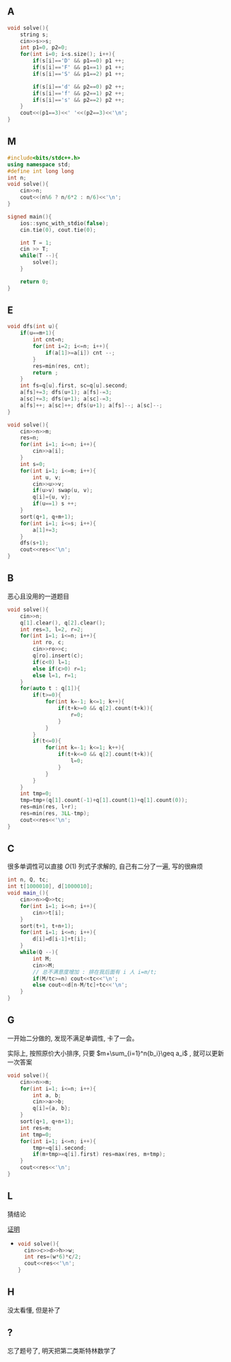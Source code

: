 ## A

```cpp
void solve(){
    string s;
    cin>>s>>s;
    int p1=0, p2=0;
    for(int i=0; i<s.size(); i++){
        if(s[i]=='D' && p1==0) p1 ++;
        if(s[i]=='F' && p1==1) p1 ++;
        if(s[i]=='S' && p1==2) p1 ++;

        if(s[i]=='d' && p2==0) p2 ++;
        if(s[i]=='f' && p2==1) p2 ++;
        if(s[i]=='s' && p2==2) p2 ++;
    }
    cout<<(p1==3)<<' '<<(p2==3)<<'\n';
}
```

## M

```cpp
#include<bits/stdc++.h>
using namespace std;
#define int long long
int n;
void solve(){
    cin>>n;
    cout<<(n%6 ? n/6*2 : n/6)<<'\n';
}

signed main(){
    ios::sync_with_stdio(false);
    cin.tie(0), cout.tie(0);

    int T = 1;
    cin >> T;
    while(T --){
        solve();
    }    

    return 0;
} 
```

## E

```cpp
void dfs(int u){
    if(u==m+1){
        int cnt=n;
        for(int i=2; i<=n; i++){
            if(a[1]>=a[i]) cnt --;
        }
        res=min(res, cnt);
        return ;
    }
    int fs=q[u].first, sc=q[u].second;
    a[fs]+=3; dfs(u+1); a[fs]-=3;
    a[sc]+=3; dfs(u+1); a[sc]-=3;
    a[fs]++; a[sc]++; dfs(u+1); a[fs]--; a[sc]--;
}

void solve(){
    cin>>n>>m;
    res=n;
    for(int i=1; i<=n; i++){
        cin>>a[i];
    }
    int s=0;
    for(int i=1; i<=m; i++){
        int u, v;
        cin>>u>>v;
        if(u>v) swap(u, v);
        q[i]={u, v};
        if(u==1) s ++;
    }
    sort(q+1, q+m+1);
    for(int i=1; i<=s; i++){
        a[1]+=3;
    }
    dfs(s+1);
    cout<<res<<'\n';
}
```

## B

恶心且没用的一道题目

```cpp
void solve(){
    cin>>n;
    q[1].clear(), q[2].clear();
    int res=3, l=2, r=2;
    for(int i=1; i<=n; i++){
        int ro, c;
        cin>>ro>>c;
        q[ro].insert(c);
        if(c<0) l=1;
        else if(c>0) r=1;
        else l=1, r=1;
    }
    for(auto t : q[1]){
        if(t>=0){
            for(int k=-1; k<=1; k++){
                if(t+k>=0 && q[2].count(t+k)){
                    r=0;
                }
            }
        }
        if(t<=0){
            for(int k=-1; k<=1; k++){
                if(t+k<=0 && q[2].count(t+k)){
                    l=0;
                }
            }
        }
    }
    int tmp=0;
    tmp=tmp+(q[1].count(-1)+q[1].count(1)+q[1].count(0));
    res=min(res, l+r);
    res=min(res, 3LL-tmp);
    cout<<res<<'\n';
}
```

## C

很多单调性可以直接 $O(1)$ 列式子求解的, 自己有二分了一遍, 写的很麻烦

```cpp
int n, Q, tc;
int t[1000010], d[1000010];
void main_(){
    cin>>n>>Q>>tc;
    for(int i=1; i<=n; i++){
        cin>>t[i];
    }
    sort(t+1, t+n+1);
    for(int i=1; i<=n; i++){
        d[i]=d[i-1]+t[i];
    }
    while(Q --){
        int M; 
        cin>>M;
        // 总不满意度增加 : 排在我后面有 i 人 i=m/t;
        if(M/tc>=n) cout<<tc<<'\n';
        else cout<<d[n-M/tc]+tc<<'\n';
    }
}
```

## G

一开始二分做的, 发现不满足单调性, 卡了一会。

实际上, 按照原价大小排序, 只要 $m+\sum_{i=1}^n{b_i}\geq a_i$ , 就可以更新一次答案

```cpp
void solve(){
    cin>>n>>m;
    for(int i=1; i<=n; i++){
        int a, b;
        cin>>a>>b;
        q[i]={a, b};
    }
    sort(q+1, q+n+1);
    int res=m;
    int tmp=0;
    for(int i=1; i<=n; i++){
        tmp+=q[i].second;
        if(m+tmp>=q[i].first) res=max(res, m+tmp);
    }
    cout<<res<<'\n';
}
```

## L

猜结论

[证明](https://uploadfiles.nowcoder.com/files/20240202/999991351_1706872771959/%E7%AC%AC%E4%B8%80%E5%9C%BA%E5%87%BA%E9%A2%98%E4%BA%BA%E9%A2%98%E8%A7%A3.pdf) 

- ```cpp
  void solve(){
    cin>>c>>d>>h>>w;
    int res=(w*6)*c/2;
    cout<<res<<'\n';
  }
  ```

## H

没太看懂, 但是补了

## ?

忘了题号了, 明天把第二类斯特林数学了   
